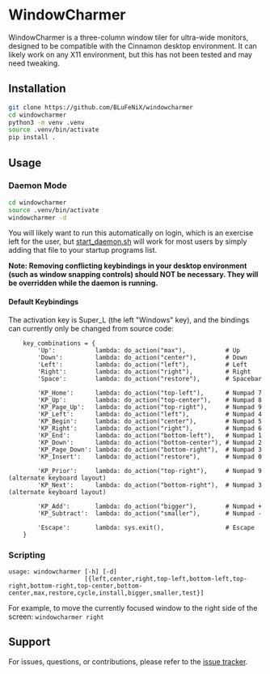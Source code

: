 # WindowCharmer

WindowCharmer is a three-column window tiler for ultra-wide monitors, designed to be compatible with the Cinnamon desktop environment. It can likely work on any X11 environment, but this has not been tested and may need tweaking.

## Installation

```sh
git clone https://github.com/BLuFeNiX/windowcharmer
cd windowcharmer
python3 -m venv .venv
source .venv/bin/activate
pip install .
```

## Usage

### Daemon Mode

```sh
cd windowcharmer
source .venv/bin/activate
windowcharmer -d
```

You will likely want to run this automatically on login, which is an exercise left for the user, but [start_daemon.sh](start_daemon.sh) will work for most users by simply adding that file to your startup programs list.

**Note: Removing conflicting keybindings in your desktop environment (such as window snapping controls) should NOT be necessary. They will be overridden while the daemon is running.**

#### Default Keybindings

The activation key is Super_L (the left "Windows" key), and the bindings can currently only be changed from source code:
```
    key_combinations = {
        'Up':           lambda: do_action("max"),           # Up
        'Down':         lambda: do_action("center"),        # Down
        'Left':         lambda: do_action("left"),          # Left
        'Right':        lambda: do_action("right"),         # Right
        'Space':        lambda: do_action("restore"),       # Spacebar

        'KP_Home':      lambda: do_action("top-left"),      # Numpad 7
        'KP_Up':        lambda: do_action("top-center"),    # Numpad 8
        'KP_Page_Up':   lambda: do_action("top-right"),     # Numpad 9
        'KP_Left':      lambda: do_action("left"),          # Numpad 4
        'KP_Begin':     lambda: do_action("center"),        # Numpad 5
        'KP_Right':     lambda: do_action("right"),         # Numpad 6
        'KP_End':       lambda: do_action("bottom-left"),   # Numpad 1
        'KP_Down':      lambda: do_action("bottom-center"), # Numpad 2
        'KP_Page_Down': lambda: do_action("bottom-right"),  # Numpad 3
        'KP_Insert':    lambda: do_action("restore"),       # Numpad 0

        'KP_Prior':     lambda: do_action("top-right"),     # Numpad 9 (alternate keyboard layout)
        'KP_Next':      lambda: do_action("bottom-right"),  # Numpad 3 (alternate keyboard layout)

        'KP_Add':       lambda: do_action("bigger"),        # Numpad +
        'KP_Subtract':  lambda: do_action("smaller"),       # Numpad -

        'Escape':       lambda: sys.exit(),                 # Escape
    }
```

### Scripting

```
usage: windowcharmer [-h] [-d]
                     [{left,center,right,top-left,bottom-left,top-right,bottom-right,top-center,bottom-center,max,restore,cycle,install,bigger,smaller,test}]
```

For example, to move the currently focused window to the right side of the screen: `windowcharmer right`

## Support

For issues, questions, or contributions, please refer to the [issue tracker](https://github.com/BLuFeNiX/windowcharmer/issues).
